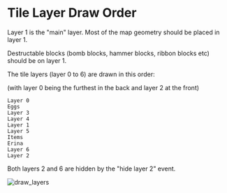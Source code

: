 # Tile Layer Draw Order

Layer 1 is the "main" layer. Most of the map geometry should be placed in layer 1.

Destructable blocks (bomb blocks, hammer blocks, ribbon blocks etc) should be on layer 1.

The tile layers (layer 0 to 6) are drawn in this order:

(with layer 0 being the furthest in the back and layer 2 at the front)
```
Layer 0
Eggs
Layer 3
Layer 4
Layer 1
Layer 5
Items
Erina
Layer 6
Layer 2
```

Both layers 2 and 6 are hidden by the "hide layer 2" event.

![draw_layers](https://user-images.githubusercontent.com/27341392/33240322-41c51254-d2ef-11e7-9b80-999c2440468a.png)
